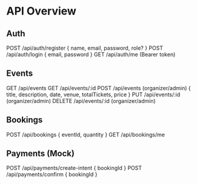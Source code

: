 # API Overview

## Auth
POST /api/auth/register { name, email, password, role? }
POST /api/auth/login { email, password }
GET  /api/auth/me  (Bearer token)

## Events
GET  /api/events
GET  /api/events/:id
POST /api/events (organizer/admin) { title, description, date, venue, totalTickets, price }
PUT  /api/events/:id (organizer/admin)
DELETE /api/events/:id (organizer/admin)

## Bookings
POST /api/bookings { eventId, quantity }
GET  /api/bookings/me

## Payments (Mock)
POST /api/payments/create-intent { bookingId }
POST /api/payments/confirm { bookingId }
